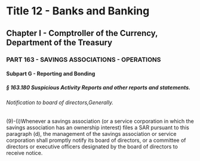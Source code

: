 
# Title 12 - Banks and Banking
## Chapter I - Comptroller of the Currency, Department of the Treasury
### PART 163 - SAVINGS ASSOCIATIONS - OPERATIONS
#### Subpart G - Reporting and Bonding
##### § 163.180 Suspicious Activity Reports and other reports and statements.
###### Notification to board of directors,Generally.

(9)-(i)Whenever a savings association (or a service corporation in which the savings association has an ownership interest) files a SAR pursuant to this paragraph (d), the management of the savings association or service corporation shall promptly notify its board of directors, or a committee of directors or executive officers designated by the board of directors to receive notice.
